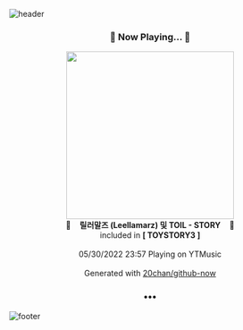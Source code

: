 ![header](https://capsule-render.vercel.app/api?type=wave&height=170&section=header&text=Hi.%20I'm%20SHIFT&fontColor=090707&fontAlignX=45&fontAlignY=65&fontSize=100)

<h3 align="center">🎵 Now Playing... 🎵</h3>
<p align="center">
  <a href="https://music.youtube.com/watch?v=xt_d5aglgCM">
    <img width="300" src="https://lh3.googleusercontent.com/YPKnwvojaZyFM25Axo6q_xk0m1IqrXLJpVYP1_310BV7V_WO3K0JgZ87HYWsCechXbgbLVTFJcL7FVA">
  </a>
  <br>
  🎵&nbsp&nbsp&nbsp <b>릴러말즈 (Leellamarz) 및 TOIL - STORY</b> &nbsp&nbsp&nbsp🎵
  <br>
  included in <b>[ TOYSTORY3 ]</b>
  
  <br />
  <br />
  05/30/2022 23:57 Playing on YTMusic
  <br />
  <br />
  Generated with <a href="https://github.com/20chan/github-now">20chan/github-now</a>
</p>

<h3 align="center">•••</h3>

![footer](https://capsule-render.vercel.app/api?type=wave&height=150&section=footer)
